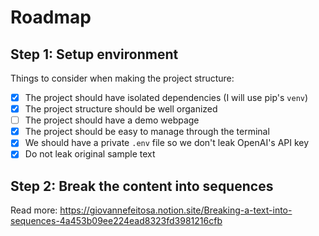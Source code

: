 # Roadmap

## Step 1: Setup environment

Things to consider when making the project structure:

- [x] The project should have isolated dependencies (I will use pip's `venv`)
- [x] The project structure should be well organized
- [ ] The project should have a demo webpage
- [x] The project should be easy to manage through the terminal
- [x] We should have a private `.env` file so we don't leak OpenAI's API key
- [x] Do not leak original sample text

## Step 2: Break the content into sequences

Read more: https://giovannefeitosa.notion.site/Breaking-a-text-into-sequences-4a453b09ee224ead8323fd3981216cfb


